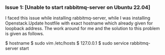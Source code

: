 ### **Issue 1:** [Unable to start rabbitmq-server on Ubuntu 22.04]

I faced this issue while installing rabbitmq-server, while I was installing Openstack.Update hostfile with exact hostname which already given for loopback address. The work around for me and the solution to this problem is given as follows.

$ hostname
$ sudo vim /etc/hosts
$ 127.0.0.1 <hostname>
$ sudo service rabbitmq-server start
